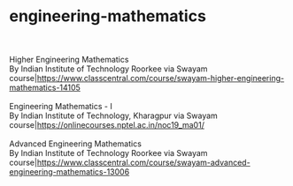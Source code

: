 # engineering-mathematics<br><br>

Higher Engineering Mathematics<br>By Indian Institute of Technology Roorkee via Swayam<br>course|https://www.classcentral.com/course/swayam-higher-engineering-mathematics-14105<br><br>
Engineering Mathematics - I<br>By Indian Institute of Technology, Kharagpur via Swayam<br>course|https://onlinecourses.nptel.ac.in/noc19_ma01/<br><br>
Advanced Engineering Mathematics<br>By Indian Institute of Technology Roorkee via Swayam<br>course|https://www.classcentral.com/course/swayam-advanced-engineering-mathematics-13006<br><br>
